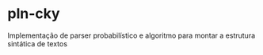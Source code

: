 # pln-cky
Implementação de parser probabilístico e algoritmo para montar a estrutura sintática de textos
